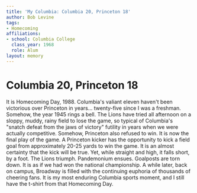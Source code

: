 ```yaml
---
title: 'My Columbia: Columbia 20, Princeton 18'
author: Bob Levine
tags:
- Homecoming
affiliations:
- school: Columbia College
  class_year: 1968
  role: Alum
layout: memory
---
```


# Columbia 20, Princeton 18

It is Homecoming Day, 1988.  Columbia's valiant eleven haven't been victorious over Princeton in years... twenty-five since I was a freshman.  Somehow, the year 1945 rings a bell. The Lions have tried all afternoon on a sloppy, muddy, rainy field to lose the game, so typical of Columbia's "snatch defeat from the jaws of victory" futility in years when we were actually competitive.  Somehow, Princeton also refused to win.  It is now the final play of the game.  A Princeton kicker has the opportunity to kick a field goal from approximately 20-25 yards to win the game.  It is an almost certainty that the kick will be true.  Yet, while straight and high, it falls short, by a foot.   The Lions triumph.  Pandemonium ensues.  Goalposts are torn down.  It is as if we had won the national championship.  A while later, back on campus, Broadway is filled with the continuing euphoria of thousands of cheering fans.   It is my most enduring Columbia sports moment, and I still have the t-shirt from that Homecoming Day.
